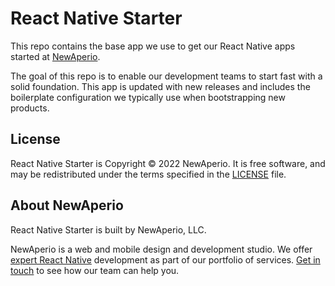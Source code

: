 # React Native Starter

This repo contains the base app we use to get our React Native apps started at [NewAperio].

The goal of this repo is to enable our development teams to start fast with a solid foundation. This app is updated with new releases and includes the boilerplate configuration we typically use when bootstrapping new products.

## License

React Native Starter is Copyright © 2022 NewAperio. It is free software, and may be redistributed under the terms specified in the [LICENSE](/LICENSE) file.

## About NewAperio

React Native Starter is built by NewAperio, LLC.

NewAperio is a web and mobile design and development studio. We offer [expert React Native][services] development as part of our portfolio of services. [Get in touch][contact] to see how our team can help you.

[newaperio]: https://newaperio.com?utm_source=github
[services]: https://newaperio.com/services#elixir?utm_source=github
[contact]: https://newaperio.com/contact?utm_source=github

